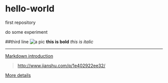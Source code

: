 # hello-world
first repository

do some experiment

##third line
![a pic](http://www.liaoxuefeng.com/static/img/download-on-the-app-store.png)
**this is bold** *this is italic*

-----

[Markdown introduction](http://www.jianshu.com/p/1e402922ee32/)
> http://www.jianshu.com/p/1e402922ee32/

[More details](http://www.appinn.com/markdown/)
